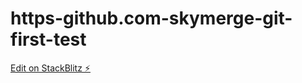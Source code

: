 # https-github.com-skymerge-git-first-test

[Edit on StackBlitz ⚡️](https://stackblitz.com/edit/js-2hb5fo)